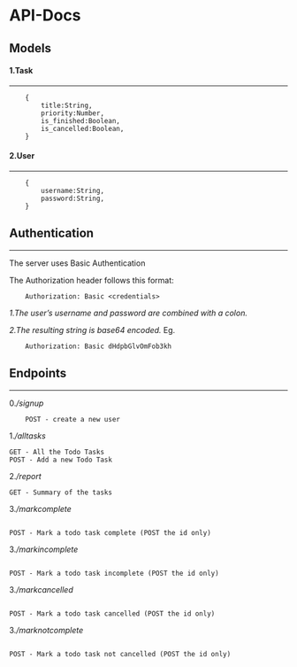 # API-Docs

## Models

#### 1.Task

---

```
    {
        title:String,
        priority:Number,
        is_finished:Boolean,
        is_cancelled:Boolean,
    }
```

#### 2.User

---

```
    {
        username:String,
        password:String,
    }
```

## Authentication

---

The server uses Basic Authentication

The Authorization header follows this format:

```
    Authorization: Basic <credentials>
```

_1.The user’s username and password are combined with a colon._

_2.The resulting string is base64 encoded._
Eg.

```
    Authorization: Basic dHdpbGlvOmFob3kh
```

## Endpoints

---

0._/signup_

```
    POST - create a new user
```

1._/alltasks_

```
GET - All the Todo Tasks
POST - Add a new Todo Task
```

2._/report_

```
GET - Summary of the tasks
```

3._/markcomplete_

```

POST - Mark a todo task complete (POST the id only)
```

3._/markincomplete_

```

POST - Mark a todo task incomplete (POST the id only)
```

3._/markcancelled_

```

POST - Mark a todo task cancelled (POST the id only)
```

3._/marknotcomplete_

```

POST - Mark a todo task not cancelled (POST the id only)
```
